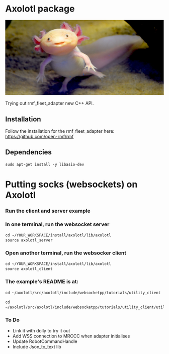 # Axolotl package
![Cute Photo](resources/axolotl.jpg)

Trying out rmf_fleet_adapter new C++ API.

## Installation
Follow the installation for the rmf_fleet_adapter here:
https://github.com/open-rmf/rmf
## Dependencies
```
sudo apt-get install -y libasio-dev
```
# Putting socks (websockets) on Axolotl
### Run the client and server example

### In one terminal, run the websocket server
```
cd ~/YOUR_WORKSPACE/install/axolotl/lib/axolotl
source axolotl_server
```
### Open another terminal, run the websocker client
```
cd ~/YOUR_WORKSPACE/install/axolotl/lib/axolotl
source axolotl_client
```
### The example's README is at:
```
cd ~/axolotl/src/axolotl/include/websocketpp/tutorials/utility_client 
```
```
cd ~/axolotl/src/axolotl/include/websocketpp/tutorials/utility_client/utility_server
```   
### To Do
- Link it with dolly to try it out
- Add WSS connection to MRCCC when adapter initialises
- Update RobotCommandHandle
- Include Json_to_text lib